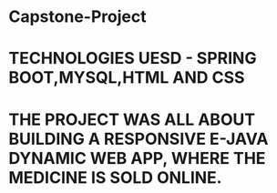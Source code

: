 # Capstone-Project
# TECHNOLOGIES UESD - SPRING BOOT,MYSQL,HTML AND CSS
# THE PROJECT WAS ALL ABOUT BUILDING A RESPONSIVE E-JAVA DYNAMIC WEB APP, WHERE THE MEDICINE IS SOLD ONLINE.
